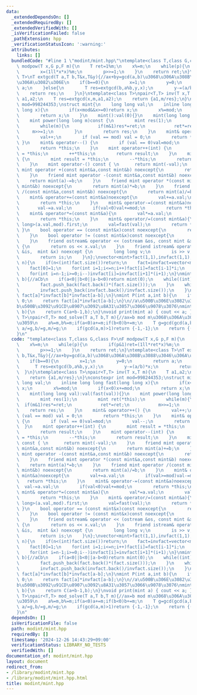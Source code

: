 ```yaml
---
data:
  _extendedDependsOn: []
  _extendedRequiredBy: []
  _extendedVerifiedWith: []
  _isVerificationFailed: false
  _pathExtension: hpp
  _verificationStatusIcon: ':warning:'
  attributes:
    links: []
  bundledCode: "#line 1 \"modint/mint.hpp\"\ntemplate<class T,class G,class F>\nF\
    \ modpow(T x,G p,F m){\n    T ret=1%m;\n    x%=m;\n    while(p){\n        if(p&1)ret=(1ll*ret*x)%m;\n\
    \        x=(1ll*x*x)%m;\n        p>>=1;\n    }\n    return ret;\n}\ntemplate<class\
    \ T>\nT extgcd(T a,T b,T&x,T&y){//ax+by=gcd(a,b)\u3068\u306A\u308B\u3088\u3046\
    \u306A\u3082\u306E\n    if(b==0){\n        x=1;\n        y=0;\n        return\
    \ a;\n    }else{\n        T res=extgcd(b,a%b,y,x);\n        y-=(a/b)*x;\n    \
    \    return res;\n    }\n}\ntemplate<class T>\npair<T,T> inv(T x,T m){\n    T\
    \ a1,a2;\n    T res=extgcd(x,m,a1,a2);\n    return {a1,m/res};\n}\nconstexpr int\
    \ mod=998244353;\nstruct mint{\n    long long val;\n    inline long long fast(long\
    \ long x){\n        if(x<mod&&x>=0)return x;\n        x%=mod;\n        if(x<0)x+=mod;\n\
    \        return x;\n    }\n    mint():val(0){}\n    mint(long long val):val(fast(val)){}\n\
    \    mint power(long long m)const {\n        mint res(1);\n        mint ret(*this);\n\
    \        while(m){\n           if(m&1)res*=ret;\n           ret*=ret;\n      \
    \     m>>=1;\n        }\n        return res;\n    }\n    mint& operator++() {\n\
    \        val++;\n        if (val == mod) val = 0;\n        return *this;\n   \
    \ }\n    mint& operator--() {\n        if (val == 0)val=mod;\n        val--;\n\
    \        return *this;\n    }\n    mint operator++(int) {\n        mint result\
    \ = *this;\n        ++*this;\n        return result;\n    }\n    mint operator--(int)\
    \ {\n        mint result = *this;\n        --*this;\n        return result;\n\
    \    }\n    mint operator-() const { \n      return mint(-val);\n    }\n    friend\
    \ mint operator +(const mint&a,const mint&b) noexcept{\n        return mint(a)+=b;\n\
    \    }\n    friend mint operator -(const mint&a,const mint&b) noexcept{\n    \
    \    return mint(a)-=b;\n    }\n    friend mint operator *(const mint&a,const\
    \ mint&b) noexcept{\n        return mint(a)*=b;\n    }\n    friend mint operator\
    \ /(const mint&a,const mint&b) noexcept{\n        return mint(a)/=b;\n    }\n\
    \    mint& operator+=(const mint&a)noexcept{\n        val+=a.val;\n        if(val>=mod)val-=mod;\n\
    \        return *this;\n    }\n    mint& operator-=(const mint&a)noexcept{\n \
    \       val-=a.val;\n        if(val<0)val+=mod;\n        return *this;\n    }\n\
    \    mint& operator*=(const mint&a){\n        val*=a.val;\n        val=fast(val);\n\
    \        return *this;\n    }\n    mint& operator/=(const mint&a){\n        val*=inv<long\
    \ long>(a.val,mod).first;\n        val=fast(val);\n        return *this;\n   \
    \ }\n    bool operator == (const mint&x)const noexcept{\n        return this->val==x.val;\n\
    \    }\n    bool operator != (const mint&x)const noexcept{\n        return this->val!=x.val;\n\
    \    }\n    friend ostream& operator << (ostream &os, const mint &x) noexcept\
    \ {\n        return os << x.val;\n    }\n    friend istream& operator >> (istream\
    \ &is,  mint &x) noexcept {\n        long long v;\n        is >> v;\n        x=mint(v);\n\
    \        return is;\n    }\n};\nvector<mint>fact(1,1),invfact(1,1);\nvoid build(int\
    \ n){\n    if(n<(int)fact.size())return;\n    fact=invfact=vector<mint>(n+1);\n\
    \    fact[0]=1;\n    for(int i=1;i<=n;i++)fact[i]=fact[i-1]*i;\n    invfact[n]=(1/fact[n]);\n\
    \    for(int i=n-1;i>=0;i--)invfact[i]=invfact[i+1]*(i+1);\n}\nmint C(int a,int\
    \ b){//aCb\n    if(a<0||b<0||a-b<0)return mint(0);\n    while((int)fact.size()<=a){\n\
    \        fact.push_back(fact.back()*(fact.size()));\n    }\n    while((int)invfact.size()<=a){\n\
    \        invfact.push_back(invfact.back()/invfact.size());\n    }\n    return\
    \ fact[a]*invfact[b]*invfact[a-b];\n}\nmint P(int a,int b){\n    if(a<b||b<0)return\
    \ 0;\n    return fact[a]*invfact[a-b];\n}\n//a\u500B\u306E\u3082\u306E\u304B\u3089\
    b\u500B\u3092\u91CD\u8907\u3092\u8A31\u3057\u3066\u9078\u3076\nmint H(int a,int\
    \ b){\n    return C(a+b-1,b);\n}\nvoid print(mint a) { cout << a; }\ntemplate<class\
    \ T>\npair<T,T> mod_solve(T a,T b,T m){//ax=b mod m\u3068\u306A\u308Bx\u3092\u8FD4\
    \u3059\n    a%=m,b%=m;if(a<0)a+=m;if(b<0)b+=m;\n    T g=gcd(gcd(a,b),m);\n   \
    \ a/=g,b/=g,m/=g;\n    if(gcd(a,m)>1)return {-1,-1};\n    return {(inv(a,m).first*b)%m,inv(a,m).second};\n\
    }\n"
  code: "template<class T,class G,class F>\nF modpow(T x,G p,F m){\n    T ret=1%m;\n\
    \    x%=m;\n    while(p){\n        if(p&1)ret=(1ll*ret*x)%m;\n        x=(1ll*x*x)%m;\n\
    \        p>>=1;\n    }\n    return ret;\n}\ntemplate<class T>\nT extgcd(T a,T\
    \ b,T&x,T&y){//ax+by=gcd(a,b)\u3068\u306A\u308B\u3088\u3046\u306A\u3082\u306E\n\
    \    if(b==0){\n        x=1;\n        y=0;\n        return a;\n    }else{\n  \
    \      T res=extgcd(b,a%b,y,x);\n        y-=(a/b)*x;\n        return res;\n  \
    \  }\n}\ntemplate<class T>\npair<T,T> inv(T x,T m){\n    T a1,a2;\n    T res=extgcd(x,m,a1,a2);\n\
    \    return {a1,m/res};\n}\nconstexpr int mod=998244353;\nstruct mint{\n    long\
    \ long val;\n    inline long long fast(long long x){\n        if(x<mod&&x>=0)return\
    \ x;\n        x%=mod;\n        if(x<0)x+=mod;\n        return x;\n    }\n    mint():val(0){}\n\
    \    mint(long long val):val(fast(val)){}\n    mint power(long long m)const {\n\
    \        mint res(1);\n        mint ret(*this);\n        while(m){\n         \
    \  if(m&1)res*=ret;\n           ret*=ret;\n           m>>=1;\n        }\n    \
    \    return res;\n    }\n    mint& operator++() {\n        val++;\n        if\
    \ (val == mod) val = 0;\n        return *this;\n    }\n    mint& operator--()\
    \ {\n        if (val == 0)val=mod;\n        val--;\n        return *this;\n  \
    \  }\n    mint operator++(int) {\n        mint result = *this;\n        ++*this;\n\
    \        return result;\n    }\n    mint operator--(int) {\n        mint result\
    \ = *this;\n        --*this;\n        return result;\n    }\n    mint operator-()\
    \ const { \n      return mint(-val);\n    }\n    friend mint operator +(const\
    \ mint&a,const mint&b) noexcept{\n        return mint(a)+=b;\n    }\n    friend\
    \ mint operator -(const mint&a,const mint&b) noexcept{\n        return mint(a)-=b;\n\
    \    }\n    friend mint operator *(const mint&a,const mint&b) noexcept{\n    \
    \    return mint(a)*=b;\n    }\n    friend mint operator /(const mint&a,const\
    \ mint&b) noexcept{\n        return mint(a)/=b;\n    }\n    mint& operator+=(const\
    \ mint&a)noexcept{\n        val+=a.val;\n        if(val>=mod)val-=mod;\n     \
    \   return *this;\n    }\n    mint& operator-=(const mint&a)noexcept{\n      \
    \  val-=a.val;\n        if(val<0)val+=mod;\n        return *this;\n    }\n   \
    \ mint& operator*=(const mint&a){\n        val*=a.val;\n        val=fast(val);\n\
    \        return *this;\n    }\n    mint& operator/=(const mint&a){\n        val*=inv<long\
    \ long>(a.val,mod).first;\n        val=fast(val);\n        return *this;\n   \
    \ }\n    bool operator == (const mint&x)const noexcept{\n        return this->val==x.val;\n\
    \    }\n    bool operator != (const mint&x)const noexcept{\n        return this->val!=x.val;\n\
    \    }\n    friend ostream& operator << (ostream &os, const mint &x) noexcept\
    \ {\n        return os << x.val;\n    }\n    friend istream& operator >> (istream\
    \ &is,  mint &x) noexcept {\n        long long v;\n        is >> v;\n        x=mint(v);\n\
    \        return is;\n    }\n};\nvector<mint>fact(1,1),invfact(1,1);\nvoid build(int\
    \ n){\n    if(n<(int)fact.size())return;\n    fact=invfact=vector<mint>(n+1);\n\
    \    fact[0]=1;\n    for(int i=1;i<=n;i++)fact[i]=fact[i-1]*i;\n    invfact[n]=(1/fact[n]);\n\
    \    for(int i=n-1;i>=0;i--)invfact[i]=invfact[i+1]*(i+1);\n}\nmint C(int a,int\
    \ b){//aCb\n    if(a<0||b<0||a-b<0)return mint(0);\n    while((int)fact.size()<=a){\n\
    \        fact.push_back(fact.back()*(fact.size()));\n    }\n    while((int)invfact.size()<=a){\n\
    \        invfact.push_back(invfact.back()/invfact.size());\n    }\n    return\
    \ fact[a]*invfact[b]*invfact[a-b];\n}\nmint P(int a,int b){\n    if(a<b||b<0)return\
    \ 0;\n    return fact[a]*invfact[a-b];\n}\n//a\u500B\u306E\u3082\u306E\u304B\u3089\
    b\u500B\u3092\u91CD\u8907\u3092\u8A31\u3057\u3066\u9078\u3076\nmint H(int a,int\
    \ b){\n    return C(a+b-1,b);\n}\nvoid print(mint a) { cout << a; }\ntemplate<class\
    \ T>\npair<T,T> mod_solve(T a,T b,T m){//ax=b mod m\u3068\u306A\u308Bx\u3092\u8FD4\
    \u3059\n    a%=m,b%=m;if(a<0)a+=m;if(b<0)b+=m;\n    T g=gcd(gcd(a,b),m);\n   \
    \ a/=g,b/=g,m/=g;\n    if(gcd(a,m)>1)return {-1,-1};\n    return {(inv(a,m).first*b)%m,inv(a,m).second};\n\
    }\n"
  dependsOn: []
  isVerificationFile: false
  path: modint/mint.hpp
  requiredBy: []
  timestamp: '2024-12-26 14:43:29+09:00'
  verificationStatus: LIBRARY_NO_TESTS
  verifiedWith: []
documentation_of: modint/mint.hpp
layout: document
redirect_from:
- /library/modint/mint.hpp
- /library/modint/mint.hpp.html
title: modint/mint.hpp
---
```

